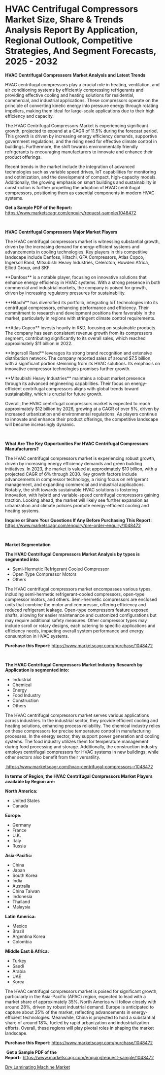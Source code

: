 <p><h1>HVAC Centrifugal Compressors Market Size, Share & Trends Analysis Report By Application, Regional Outlook, Competitive Strategies, And Segment Forecasts, 2025 - 2032</h1></p><p><strong>HVAC Centrifugal Compressors Market Analysis and Latest Trends</strong></p>
<p><p>HVAC centrifugal compressors play a crucial role in heating, ventilation, and air conditioning systems by efficiently compressing refrigerants and providing effective cooling and heating solutions for residential, commercial, and industrial applications. These compressors operate on the principle of converting kinetic energy into pressure energy through rotating impellers, making them ideal for large-scale applications due to their high efficiency and capacity.</p><p>The HVAC Centrifugal Compressors Market is experiencing significant growth, projected to expand at a CAGR of 11.5% during the forecast period. This growth is driven by increasing energy efficiency demands, supportive government regulations, and the rising need for effective climate control in buildings. Furthermore, the shift towards environmentally friendly refrigerants is encouraging manufacturers to innovate and enhance their product offerings.</p><p>Recent trends in the market include the integration of advanced technologies such as variable speed drives, IoT capabilities for monitoring and optimization, and the development of compact, high-capacity models. Additionally, the growing emphasis on smart buildings and sustainability in construction is further propelling the adoption of HVAC centrifugal compressors, positioning them as essential components in modern HVAC systems.</p></p>
<p><strong>Get a Sample PDF of the Report:&nbsp;</strong> <a href="https://www.marketscagr.com/enquiry/request-sample/1048472?utm_campaign=1920&utm_medium=2&utm_source=Github&utm_content=ia&utm_term=20022025&utm_id=hvac-centrifugal-compressors">https://www.marketscagr.com/enquiry/request-sample/1048472</a></p>
<p>&nbsp;</p>
<p><strong>HVAC Centrifugal Compressors Major Market Players</strong></p>
<p><p>The HVAC centrifugal compressors market is witnessing substantial growth, driven by the increasing demand for energy-efficient systems and advancements in cooling technologies. Key players in this competitive landscape include Danfoss, Hitachi, GFA Compressors, Atlas Copco, Ingersoll Rand, Mitsubishi Heavy Industries, Celeroton, Howden Africa, Elliott Group, and SKF.</p><p>**Danfoss** is a notable player, focusing on innovative solutions that enhance energy efficiency in HVAC systems. With a strong presence in both commercial and industrial markets, the company is poised for growth, driven by increasing regulatory pressures for sustainability.</p><p>**Hitachi** has diversified its portfolio, integrating IoT technologies into its centrifugal compressors, enhancing performance and efficiency. Their commitment to research and development positions them favorably in the market, particularly in regions with stringent climate control requirements.</p><p>**Atlas Copco** invests heavily in R&D, focusing on sustainable products. The company has seen consistent revenue growth from its compressors segment, contributing significantly to its overall sales, which reached approximately $11 billion in 2022.</p><p>**Ingersoll Rand** leverages its strong brand recognition and extensive distribution network. The company reported sales of around $7.5 billion, with a significant portion stemming from its HVAC solutions. Its emphasis on innovative compressor technologies promises further growth.</p><p>**Mitsubishi Heavy Industries** maintains a robust market presence through its advanced engineering capabilities. Their focus on energy-efficient centrifugal compressors aligns with global trends toward sustainability, which is crucial for future growth.</p><p>Overall, the HVAC centrifugal compressors market is expected to reach approximately $12 billion by 2026, growing at a CAGR of over 5%, driven by increased urbanization and environmental regulations. As players continue to innovate and enhance their product offerings, the competitive landscape will become increasingly dynamic.</p></p>
<p>&nbsp;</p>
<p><strong>What Are The Key Opportunities For HVAC Centrifugal Compressors Manufacturers?</strong></p>
<p><p>The HVAC centrifugal compressors market is experiencing robust growth, driven by increasing energy efficiency demands and green building initiatives. In 2023, the market is valued at approximately $10 billion, with a projected CAGR of 6% through 2030. Key growth factors include advancements in compressor technology, a rising focus on refrigerant management, and expanding commercial and industrial applications. Notably, the shift towards sustainable HVAC solutions is fostering innovation, with hybrid and variable-speed centrifugal compressors gaining traction. Looking ahead, the market will likely see further expansion as urbanization and climate policies promote energy-efficient cooling and heating systems.</p></p>
<p><strong>Inquire or Share Your Questions If Any Before Purchasing This Report:</strong> <a href="https://www.marketscagr.com/enquiry/pre-order-enquiry/1048472?utm_campaign=1920&utm_medium=2&utm_source=Github&utm_content=ia&utm_term=20022025&utm_id=hvac-centrifugal-compressors">https://www.marketscagr.com/enquiry/pre-order-enquiry/1048472</a></p>
<p>&nbsp;</p>
<p><strong>Market Segmentation</strong></p>
<p><strong>The HVAC Centrifugal Compressors Market Analysis by types is segmented into:</strong></p>
<p><ul><li>Semi-Hermetic Refrigerant Cooled Compressor</li><li>Open Type Compressor Motors</li><li>Others</li></ul></p>
<p><p>The HVAC centrifugal compressors market encompasses various types, including semi-hermetic refrigerant-cooled compressors, open-type compressor motors, and others. Semi-hermetic compressors are enclosed units that combine the motor and compressor, offering efficiency and reduced refrigerant leakage. Open-type compressors feature exposed shafts, allowing for easier maintenance and customized configurations but may require additional safety measures. Other compressor types may include scroll or rotary designs, each catering to specific applications and efficiency needs, impacting overall system performance and energy consumption in HVAC systems.</p></p>
<p><strong>Purchase this Report:&nbsp;</strong><a href="https://www.marketscagr.com/purchase/1048472?utm_campaign=1920&utm_medium=2&utm_source=Github&utm_content=ia&utm_term=20022025&utm_id=hvac-centrifugal-compressors">https://www.marketscagr.com/purchase/1048472</a></p>
<p>&nbsp;</p>
<p><strong>The HVAC Centrifugal Compressors Market Industry Research by Application is segmented into:</strong></p>
<p><ul><li>Industrial</li><li>Chemical</li><li>Energy</li><li>Food Industry</li><li>Construction</li><li>Others</li></ul></p>
<p><p>The HVAC centrifugal compressors market serves various applications across industries. In the industrial sector, they provide efficient cooling and heating solutions, enhancing process reliability. The chemical industry relies on these compressors for precise temperature control in manufacturing processes. In the energy sector, they support power generation and cooling systems. The food industry utilizes them for temperature management during food processing and storage. Additionally, the construction industry employs centrifugal compressors for HVAC systems in new buildings, while other sectors also benefit from their versatility.</p></p>
<p><a href="https://www.marketscagr.com/hvac-centrifugal-compressors-r1048472?utm_campaign=1920&utm_medium=2&utm_source=Github&utm_content=ia&utm_term=20022025&utm_id=hvac-centrifugal-compressors">&nbsp;https://www.marketscagr.com/hvac-centrifugal-compressors-r1048472</a></p>
<p><strong>In terms of Region, the HVAC Centrifugal Compressors Market Players available by Region are:</strong></p>
<p>
    <p> <strong> North America: </strong>
        <ul>
            <li>United States</li>
            <li>Canada</li>
        </ul>
        </p> 
    <p> <strong> Europe: </strong>
        <ul>
            <li>Germany</li>
            <li>France</li>
            <li>U.K.</li>
            <li>Italy</li>
            <li>Russia</li>
        </ul>
        </p> 
    <p> <strong> Asia-Pacific: </strong>
        <ul>
            <li>China</li>
            <li>Japan</li>
            <li>South Korea</li>
            <li>India</li>
            <li>Australia</li>
            <li>China Taiwan</li>
            <li>Indonesia</li>
            <li>Thailand</li>
            <li>Malaysia</li>
        </ul>
        </p> 
    <p> <strong> Latin America: </strong>
        <ul>
            <li>Mexico</li>
            <li>Brazil</li>
            <li>Argentina Korea</li>
            <li>Colombia</li>
        </ul>
        </p> 
    <p> <strong> Middle East & Africa: </strong>
        <ul>
            <li>Turkey</li>
            <li>Saudi</li>
            <li>Arabia</li>
            <li>UAE</li>
            <li>Korea</li>
        </ul>
    </p>
    </p>
<p><p>The HVAC centrifugal compressors market is poised for significant growth, particularly in the Asia-Pacific (APAC) region, expected to lead with a market share of approximately 35%. North America will follow closely with around 28%, driven by robust industrial demand. Europe is anticipated to capture about 25% of the market, reflecting advancements in energy-efficient technologies. Meanwhile, China is projected to hold a substantial share of around 18%, fueled by rapid urbanization and industrialization efforts. Overall, these regions will play pivotal roles in shaping the market landscape.</p></p>
<p><strong>Purchase this Report: </strong><a href="https://www.marketscagr.com/purchase/1048472?utm_campaign=1920&utm_medium=2&utm_source=Github&utm_content=ia&utm_term=20022025&utm_id=hvac-centrifugal-compressors">https://www.marketscagr.com/purchase/1048472</a></p>
<p>&nbsp;<strong>Get a Sample PDF of the Report:&nbsp;&nbsp;</strong><a href="https://www.marketscagr.com/enquiry/request-sample/1048472?utm_campaign=1920&utm_medium=2&utm_source=Github&utm_content=ia&utm_term=20022025&utm_id=hvac-centrifugal-compressors">https://www.marketscagr.com/enquiry/request-sample/1048472</a></p>
<p><strong></strong></p>
<p><p><a href="https://github.com/JakirUddin511/Market-Research-Report-List-1/blob/main/dry-laminating-machine-market.md?utm_campaign=1920&utm_medium=2&utm_source=Github&utm_content=ia&utm_term=20022025&utm_id=hvac-centrifugal-compressors">Dry Laminating Machine Market</a></p></p>